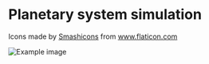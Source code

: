 # Planetary system simulation

Icons made by <a href="https://www.flaticon.com/authors/smashicons" title="Smashicons">Smashicons</a> from <a href="https://www.flaticon.com/" title="Flaticon"> www.flaticon.com</a>

![Example image](https://i.ibb.co/7vjPFpg/Screenshot-2020-01-13-at-16-32-20.png)
